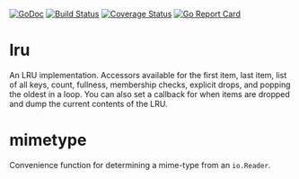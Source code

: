 [![GoDoc](https://godoc.org/github.com/dsoprea/go-utility/data?status.svg)](https://godoc.org/github.com/dsoprea/go-utility/data)
[![Build Status](https://travis-ci.org/dsoprea/go-utility.svg?branch=master)](https://travis-ci.org/dsoprea/go-utility)
[![Coverage Status](https://coveralls.io/repos/github/dsoprea/go-utility/badge.svg?branch=master)](https://coveralls.io/github/dsoprea/go-utility?branch=master)
[![Go Report Card](https://goreportcard.com/badge/github.com/dsoprea/go-utility)](https://goreportcard.com/report/github.com/dsoprea/go-utility)

# lru

An LRU implementation. Accessors available for the first item, last item, list of all keys, count, fullness, membership checks, explicit drops, and popping the oldest in a loop. You can also set a callback for when items are dropped and dump the current contents of the LRU.

# mimetype

Convenience function for determining a mime-type from an `io.Reader`.
